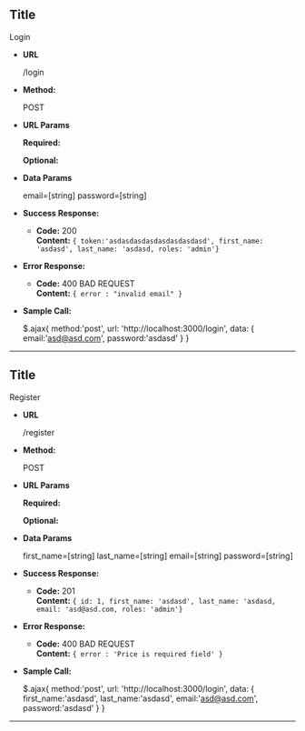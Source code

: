 **Title**
----
  Login

* **URL**

  /login

* **Method:**
  
  POST
  
*  **URL Params**

  

   **Required:**
 


   **Optional:**
 
   

* **Data Params**

  email=[string]
  password=[string]

* **Success Response:**

  * **Code:** 200 <br />
    **Content:** `{ token:'asdasdasdasdasdasdasdasd',
                    first_name: 'asdasd',
                    last_name: 'asdasd,
                    roles: 'admin'}`
 
* **Error Response:**

  * **Code:** 400 BAD REQUEST <br />
    **Content:** `{ error : "invalid email" }`


* **Sample Call:**

  $.ajax{
      method:'post',
      url: 'http://localhost:3000/login',
      data: {
          email:'asd@asd.com',
          password:'asdasd'
      }
  }

-------------------------------------------------------------------------------------------------------

**Title**
----
  Register

* **URL**

  /register

* **Method:**
  
  POST
  
*  **URL Params**

  

   **Required:**
 


   **Optional:**
 
   

* **Data Params**

    first_name=[string]
    last_name=[string]
    email=[string]
    password=[string]

* **Success Response:**

  * **Code:** 201 <br />
    **Content:** `{ id: 1,
                    first_name: 'asdasd',
                    last_name: 'asdasd,
                    email: 'asd@asd.com,
                    roles: 'admin'}`
 
* **Error Response:**

  * **Code:** 400 BAD REQUEST <br />
    **Content:** `{ error : 'Price is required field' }`


* **Sample Call:**

  $.ajax{
      method:'post',
      url: 'http://localhost:3000/login',
      data: {
          first_name:'asdasd',
          last_name:'asdasd',
          email:'asd@asd.com',
          password:'asdasd'
      }
  }

-------------------------------------------------------------------------------------------------------